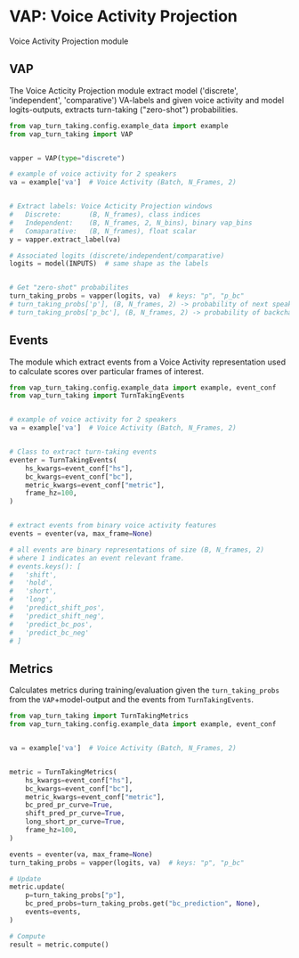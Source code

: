 # VAP: Voice Activity Projection


Voice Activity Projection module


## VAP


The Voice Acticity Projection module extract model ('discrete', 'independent',
'comparative') VA-labels and given voice activity and model logits-outputs,
extracts turn-taking ("zero-shot") probabilities.

```python
from vap_turn_taking.config.example_data import example
from vap_turn_taking import VAP


vapper = VAP(type="discrete")

# example of voice activity for 2 speakers
va = example['va']  # Voice Activity (Batch, N_Frames, 2)


# Extract labels: Voice Acticity Projection windows
#   Discrete:       (B, N_frames), class indices
#   Independent:    (B, N_frames, 2, N_bins), binary vap_bins
#   Comaparative:   (B, N_frames), float scalar
y = vapper.extract_label(va)

# Associated logits (discrete/independent/comparative)
logits = model(INPUTS)  # same shape as the labels


# Get "zero-shot" probabilites
turn_taking_probs = vapper(logits, va)  # keys: "p", "p_bc"
# turn_taking_probs['p'], (B, N_frames, 2) -> probability of next speaker
# turn_taking_probs['p_bc'], (B, N_frames, 2) -> probability of backchannel prediction
```


## Events

The module which extract events from a Voice Activity representation used to
calculate scores over particular frames of interest.

```python
from vap_turn_taking.config.example_data import example, event_conf
from vap_turn_taking import TurnTakingEvents


# example of voice activity for 2 speakers
va = example['va']  # Voice Activity (Batch, N_Frames, 2)


# Class to extract turn-taking events
eventer = TurnTakingEvents(
    hs_kwargs=event_conf["hs"],
    bc_kwargs=event_conf["bc"],
    metric_kwargs=event_conf["metric"],
    frame_hz=100,
)


# extract events from binary voice activity features
events = eventer(va, max_frame=None)

# all events are binary representations of size (B, N_frames, 2)
# where 1 indicates an event relevant frame.
# events.keys(): [
#   'shift', 
#   'hold', 
#   'short', 
#   'long', 
#   'predict_shift_pos', 
#   'predict_shift_neg', 
#   'predict_bc_pos', 
#   'predict_bc_neg'
# ]
```


## Metrics

Calculates metrics during training/evaluation given the `turn_taking_probs`
from the `VAP`+model-output and the events from `TurnTakingEvents`.

```python
from vap_turn_taking import TurnTakingMetrics
from vap_turn_taking.config.example_data import example, event_conf


va = example['va']  # Voice Activity (Batch, N_Frames, 2)


metric = TurnTakingMetrics(
    hs_kwargs=event_conf["hs"],
    bc_kwargs=event_conf["bc"],
    metric_kwargs=event_conf["metric"],
    bc_pred_pr_curve=True,
    shift_pred_pr_curve=True,
    long_short_pr_curve=True,
    frame_hz=100,
)

events = eventer(va, max_frame=None)
turn_taking_probs = vapper(logits, va)  # keys: "p", "p_bc"

# Update
metric.update(
    p=turn_taking_probs["p"],
    bc_pred_probs=turn_taking_probs.get("bc_prediction", None),
    events=events,
)

# Compute
result = metric.compute()
```
